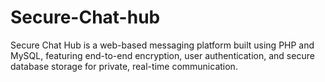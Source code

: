 # Secure-Chat-hub
Secure Chat Hub is a web-based messaging platform built using PHP and MySQL, featuring end-to-end encryption, user authentication, and secure database storage for private, real-time communication.
